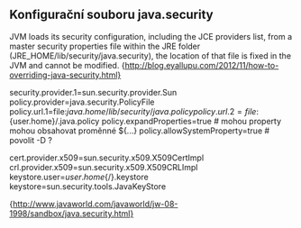 
## Konfigurační souboru java.security ##

JVM loads its security configuration, including the JCE providers list, from a master security properties file within the JRE folder (JRE_HOME/lib/security/java.security), the location of that file is fixed in the JVM and cannot be modified.
{http://blog.eyallupu.com/2012/11/how-to-overriding-java-security.html}



security.provider.1=sun.security.provider.Sun
policy.provider=java.security.PolicyFile
policy.url.1=file:${java.home}/lib/security/java.policy
policy.url.2=file:${user.home}/.java.policy
policy.expandProperties=true # mohou property mohou obsahovat proměnné ${...}
policy.allowSystemProperty=true # povolit -D ?

cert.provider.x509=sun.security.x509.X509CertImpl
crl.provider.x509=sun.security.x509.X509CRLImpl
keystore.user=${user.home}${/}.keystore
keystore=sun.security.tools.JavaKeyStore

{http://www.javaworld.com/javaworld/jw-08-1998/sandbox/java.security.html}

